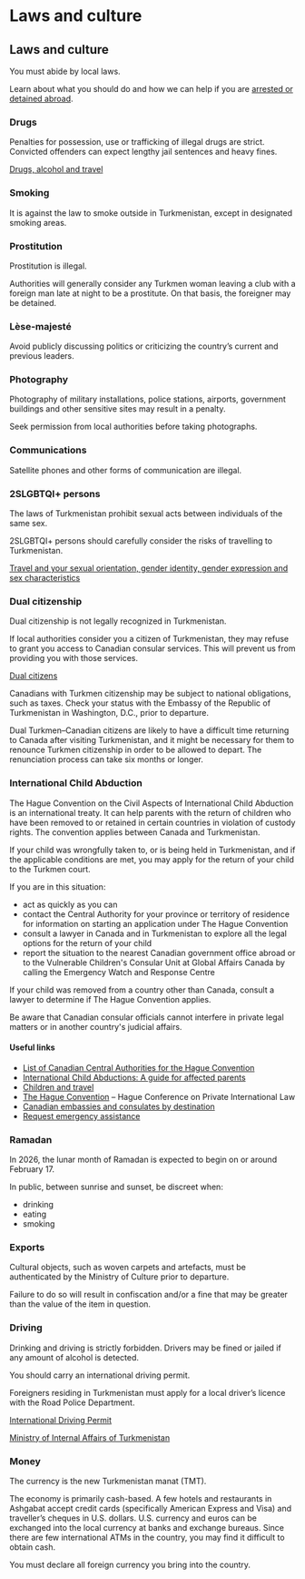 # Laws and culture

## Laws and culture

You must abide by local laws.

Learn about what you should do and how we can help if you are [arrested or detained abroad](http://travel.gc.ca/assistance/emergency-info/arrest-detention).

### Drugs

Penalties for possession, use or trafficking of illegal drugs are strict. Convicted offenders can expect lengthy jail sentences and heavy fines.

[Drugs, alcohol and travel](https://travel.gc.ca/travelling/health-safety/drugs)

### Smoking

It is against the law to smoke outside in Turkmenistan, except in designated smoking areas.

### Prostitution

Prostitution is illegal.

Authorities will generally consider any Turkmen woman leaving a club with a foreign man late at night to be a prostitute. On that basis, the foreigner may be detained.

### Lèse-majesté

Avoid publicly discussing politics or criticizing the country’s current and previous leaders.

### Photography

Photography of military installations, police stations, airports, government buildings and other sensitive sites may result in a penalty.

Seek permission from local authorities before taking photographs.

### Communications

Satellite phones and other forms of communication are illegal. 

### 2SLGBTQI+ persons

The laws of Turkmenistan prohibit sexual acts between individuals of the same sex.

2SLGBTQI+ persons should carefully consider the risks of travelling to Turkmenistan.

[Travel and your sexual orientation, gender identity, gender expression and sex characteristics](https://travel.gc.ca/travelling/health-safety/lgbt-travel)

### Dual citizenship

Dual citizenship is not legally recognized in Turkmenistan.

If local authorities consider you a citizen of Turkmenistan, they may refuse to grant you access to Canadian consular services. This will prevent us from providing you with those services.

[Dual citizens](https://travel.gc.ca/travelling/documents/dual-citizenship)

Canadians with Turkmen citizenship may be subject to national obligations, such as taxes. Check your status with the Embassy of the Republic of Turkmenistan in Washington, D.C., prior to departure.

Dual Turkmen–Canadian citizens are likely to have a difficult time returning to Canada after visiting Turkmenistan, and it might be necessary for them to renounce Turkmen citizenship in order to be allowed to depart. The renunciation process can take six months or longer.

### International Child Abduction

The Hague Convention on the Civil Aspects of International Child Abduction is an international treaty. It can help parents with the return of children who have been removed to or retained in certain countries in violation of custody rights. The convention applies between Canada and Turkmenistan.

If your child was wrongfully taken to, or is being held in Turkmenistan, and if the applicable conditions are met, you may apply for the return of your child to the Turkmen court.

If you are in this situation:

* act as quickly as you can
* contact the Central Authority for your province or territory of residence for information on starting an application under The Hague Convention
* consult a lawyer in Canada and in Turkmenistan to explore all the legal options for the return of your child
* report the situation to the nearest Canadian government office abroad or to the Vulnerable Children's Consular Unit at Global Affairs Canada by calling the Emergency Watch and Response Centre

If your child was removed from a country other than Canada, consult a lawyer to determine if The Hague Convention applies.

Be aware that Canadian consular officials cannot interfere in private legal matters or in another country's judicial affairs.

#### Useful links

* [List of Canadian Central Authorities for the Hague Convention](https://www.hcch.net/en/states/authorities/details3/?aid=75)
* [International Child Abductions: A guide for affected parents](https://travel.gc.ca/travelling/publications/international-child-abductions)
* [Children and travel](https://travel.gc.ca/travelling/children)
* [The Hague Convention](https://www.hcch.net/en/instruments/conventions/full-text/?cid=24) – Hague Conference on Private International Law
* [Canadian embassies and consulates by destination](https://travel.gc.ca/assistance/embassies-consulates)
* [Request emergency assistance](https://travel.gc.ca/assistance/emergency-assistance?_ga)

### Ramadan

In 2026, the lunar month of Ramadan is expected to begin on or around February 17.

In public, between sunrise and sunset, be discreet when:

* drinking
* eating
* smoking

### Exports

Cultural objects, such as woven carpets and artefacts, must be authenticated by the Ministry of Culture prior to departure.

Failure to do so will result in confiscation and/or a fine that may be greater than the value of the item in question.

### Driving

Drinking and driving is strictly forbidden. Drivers may be fined or jailed if any amount of alcohol is detected.

You should carry an international driving permit.

Foreigners residing in Turkmenistan must apply for a local driver’s licence with the Road Police Department.

[International Driving Permit](https://travel.gc.ca/travelling/documents/international-driving-permit)

[Ministry of Internal Affairs of Turkmenistan](https://www.mfa.gov.tm/en)

### Money

The currency is the new Turkmenistan manat (TMT).

The economy is primarily cash-based. A few hotels and restaurants in Ashgabat accept credit cards (specifically American Express and Visa) and traveller’s cheques in U.S. dollars. U.S. currency and euros can be exchanged into the local currency at banks and exchange bureaus. Since there are few international ATMs in the country, you may find it difficult to obtain cash.

You must declare all foreign currency you bring into the country.